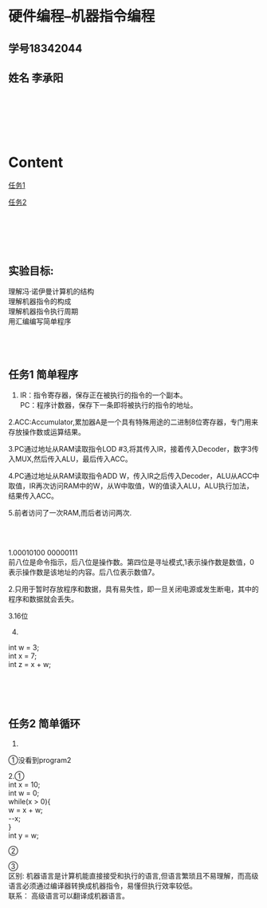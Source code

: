 
# 硬件编程–机器指令编程

## 学号18342044
## 姓名 李承阳
<br><br>  

<br><br>
# Content

[任务1](#jump) 


[任务2](#jump1) 



<br><br><br><br>

## 实验目标:  
理解冯·诺伊曼计算机的结构  
理解机器指令的构成  
理解机器指令执行周期  
用汇编编写简单程序  
<br><br><br>


## <span id="jump"></span>
## 任务1 简单程序


1. IR：指令寄存器，保存正在被执行的指令的一个副本。  
PC：程序计数器，保存下一条即将被执行的指令的地址。  
  
2.ACC:Accumulator,累加器A是一个具有特殊用途的二进制8位寄存器，专门用来存放操作数或运算结果。  

3.PC通过地址从RAM读取指令LOD #3,将其传入IR，接着传入Decoder，数字3传入MUX,然后传入ALU，最后传入ACC。

4.PC通过地址从RAM读取指令ADD W，传入IR之后传入Decoder，ALU从ACC中取值，IR再次访问RAM中的W，从W中取值，W的值读入ALU，ALU执行加法，结果传入ACC。

5.前者访问了一次RAM,而后者访问两次.

<br><br>

1.00010100 00000111  
前八位是命令指示，后八位是操作数。第四位是寻址模式,1表示操作数是数值，0表示操作数是该地址的内容。后八位表示数值7。  

2.只用于暂时存放程序和数据，具有易失性，即一旦关闭电源或发生断电，其中的程序和数据就会丢失。

3.16位

4.
int w = 3;  
int x = 7;  
int z = x + w;   

<br><br><br>

## <span id="jump1"></span>
## 任务2 简单循环

1.
①没看到program2

2.①  
int x = 10;  
int w = 0;  
while(x > 0){  
w = x + w;  
--x;  
}  
int y = w;  

②  


③  
区别: 机器语言是计算机能直接接受和执行的语言,但语言繁琐且不易理解，而高级语言必须通过编译器转换成机器指令，易懂但执行效率较低。  
联系： 高级语言可以翻译成机器语言。



